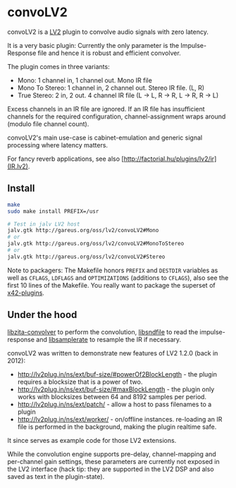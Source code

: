 convoLV2
========

convoLV2 is a [LV2](http://lv2plug.in) plugin to convolve audio signals with
zero latency.

It is a very basic plugin: Currently the only parameter is the Impulse-Response file
and hence it is robust and efficient convolver.


The plugin comes in three variants:
*   Mono:  1 channel in, 1 channel out. Mono IR file
*   Mono To Stereo:  1 channel in, 2 channel out. Stereo IR file. (L, R)
*   True Stereo: 2 in, 2 out.  4 channel IR file (L -> L, R -> R, L -> R, R -> L)

Excess channels in an IR file are ignored. If an IR file has insufficient channels
for the required configuration, channel-assignment wraps around (modulo file channel count).

convoLV2's main use-case is cabinet-emulation and generic signal processing where latency matters.

For fancy reverb applications, see also [http://factorial.hu/plugins/lv2/ir](IR.lv2).

Install
-------

```bash
make
sudo make install PREFIX=/usr

# Test in jalv LV2 host
jalv.gtk http://gareus.org/oss/lv2/convoLV2#Mono
# or
jalv.gtk http://gareus.org/oss/lv2/convoLV2#MonoToStereo
# or
jalv.gtk http://gareus.org/oss/lv2/convoLV2#Stereo
```


Note to packagers: The Makefile honors `PREFIX` and `DESTDIR` variables as well
as `CFLAGS`, `LDFLAGS` and `OPTIMIZATIONS` (additions to `CFLAGS`), also
see the first 10 lines of the Makefile.
You really want to package the superset of [x42-plugins](https://github.com/x42/x42-plugins).


Under the hood
--------------

[libzita-convolver](http://kokkinizita.linuxaudio.org/linuxaudio/downloads/) to
perform the convolution, [libsndfile](http://www.mega-nerd.com/libsndfile/) to read
the impulse-response and [libsamplerate](http://www.mega-nerd.com/SRC/) to resample
the IR if necessary.

convoLV2 was written to demonstrate new features of LV2 1.2.0 (back in 2012):

*   http://lv2plug.in/ns/ext/buf-size/#powerOf2BlockLength - the plugin requires a blocksize that is a power of two.
*   http://lv2plug.in/ns/ext/buf-size/#maxBlockLength - the plugin only works with blocksizes between 64 and 8192 samples per period.
*   http://lv2plug.in/ns/ext/patch/ - allow a host to pass filenames to a plugin
*   http://lv2plug.in/ns/ext/worker/ - on/offline instances. re-loading an IR file is performed in the background, making the plugin realtime safe.

It since serves as example code for those LV2 extensions.


While the convolution engine supports pre-delay, channel-mapping and per-channel gain settings, these parameters
are currently not exposed in the LV2 interface (hack tip: they are supported in the LV2 DSP and also saved as
text in the plugin-state).
